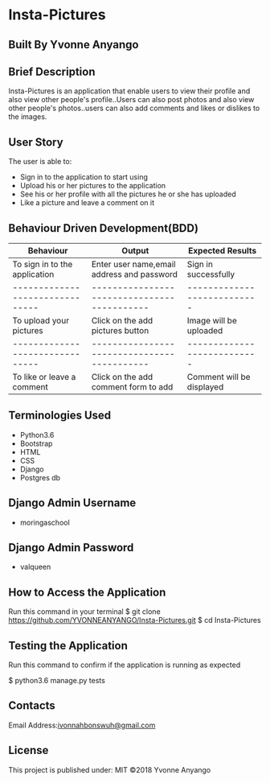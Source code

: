 # Insta-Pictures

## Built By Yvonne Anyango

## Brief Description

Insta-Pictures is an application that enable users to view their profile and also view other people's profile..Users can also post photos and also view other people's photos..users can also add comments and likes or dislikes to the images.

## User Story

The user is able to:
* Sign in to the application to start using
* Upload his or her pictures to the application
* See his or her profile with all the pictures he or     she has uploaded
* Like a picture and leave a comment on it

## Behaviour Driven Development(BDD)

 Behaviour                      | Output                                    | Expected Results         
 -------------------------------|-------------------------------------------|---------------------------
 To sign in to the application  |Enter user name,email address and password | Sign in successfully   
 -------------------------------|-------------------------------------------|---------------------------
 To upload your pictures        |Click on the add pictures button           | Image will be uploaded                                    |                                           | successfully               
 -------------------------------|-------------------------------------------|---------------------------
 To like or leave a comment     |Click on the add comment form to add       | Comment will be displayed                                 |a comment                                  | on the particular image
                                  
                            
                                                             
## Terminologies Used

* Python3.6
* Bootstrap
* HTML
* CSS
* Django
* Postgres db

## Django Admin Username

* moringaschool

## Django Admin Password

* valqueen

## How to Access the Application

Run this command in your terminal
$ git clone https://github.com/YVONNEANYANGO/Insta-Pictures.git
$ cd Insta-Pictures

## Testing the Application

Run this command to confirm if the application is running as expected

$ python3.6 manage.py tests

## Contacts

Email Address:ivonnahbonswuh@gmail.com

## License

This project is published under:
MIT ©2018 Yvonne Anyango